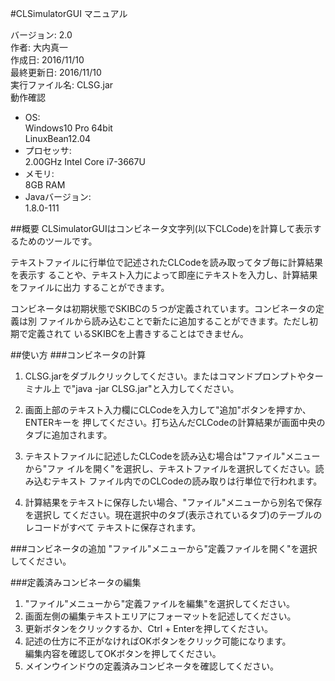 #CLSimulatorGUI マニュアル

バージョン: 2.0  
作者: 大内真一  
作成日: 2016/11/10  
最終更新日: 2016/11/10  
実行ファイル名: CLSG.jar  
動作確認  
* OS:  
  Windows10 Pro 64bit  
  LinuxBean12.04
* プロセッサ:  
  2.00GHz Intel Core i7-3667U  
* メモリ:  
  8GB RAM  
* Javaバージョン:  
  1.8.0-111  

##概要
CLSimulatorGUIはコンビネータ文字列(以下CLCode)を計算して表示するためのツールです。

テキストファイルに行単位で記述されたCLCodeを読み取ってタブ毎に計算結果を表示す
ることや、テキスト入力によって即座にテキストを入力し、計算結果をファイルに出力
することができます。

コンビネータは初期状態でSKIBCの５つが定義されています。コンビネータの定義は別
ファイルから読み込むことで新たに追加することができます。ただし初期で定義されて
いるSKIBCを上書きすることはできません。

##使い方
###コンビネータの計算
1. CLSG.jarをダブルクリックしてください。またはコマンドプロンプトやターミナル上
で"java -jar CLSG.jar"と入力してください。

2. 画面上部のテキスト入力欄にCLCodeを入力して"追加"ボタンを押すか、ENTERキーを
押してください。打ち込んだCLCodeの計算結果が画面中央のタブに追加されます。

3. テキストファイルに記述したCLCodeを読み込む場合は"ファイル"メニューから"ファ
イルを開く"を選択し、テキストファイルを選択してください。読み込むテキスト
ファイル内でのCLCodeの読み取りは行単位で行われます。

4. 計算結果をテキストに保存したい場合、"ファイル"メニューから別名で保存を選択し
てください。現在選択中のタブ(表示されているタブ)のテーブルのレコードがすべて
テキストに保存されます。

###コンビネータの追加
"ファイル"メニューから"定義ファイルを開く"を選択してください。

###定義済みコンビネータの編集
1. "ファイル"メニューから"定義ファイルを編集"を選択してください。
2. 画面左側の編集テキストエリアにフォーマットを記述してください。
3. 更新ボタンをクリックするか、Ctrl + Enterを押してください。
4. 記述の仕方に不正がなければOKボタンをクリック可能になります。  
 編集内容を確認してOKボタンを押してください。
5. メインウインドウの定義済みコンビネータを確認してください。
